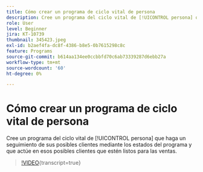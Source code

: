 ```yaml
---
title: Cómo crear un programa de ciclo vital de persona
description: Cree un programa del ciclo vital de [!UICONTROL persona] que haga un seguimiento de sus posibles clientes mediante los estados del programa y que actúe en esos posibles clientes que estén listos para las ventas.
role: User
level: Beginner
jira: KT-10739
thumbnail: 345423.jpeg
exl-id: b2aef4fa-dc8f-4386-b8e5-0b7615298c8c
feature: Programs
source-git-commit: b614aa134ee0ccbbfd70c6ab73339287d6ebb27a
workflow-type: tm+mt
source-wordcount: '60'
ht-degree: 0%

---
```


# Cómo crear un programa de ciclo vital de persona

Cree un programa del ciclo vital de [!UICONTROL persona] que haga un seguimiento de sus posibles clientes mediante los estados del programa y que actúe en esos posibles clientes que estén listos para las ventas.

>[!VIDEO](https://video.tv.adobe.com/v/345423/?quality=12&learn=on){transcript=true}
